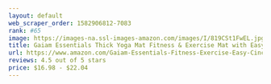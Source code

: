 ```yaml
---
layout: default 
﻿web_scraper_order: 1582906812-7083
rank: #65
image: https://images-na.ssl-images-amazon.com/images/I/819CSt1FwEL.jpg
title: Gaiam Essentials Thick Yoga Mat Fitness & Exercise Mat with Easy-Cinch Yoga Mat Carrier Strap…
url: https://www.amazon.com/Gaiam-Essentials-Fitness-Exercise-Easy-Cinch/dp/B07H9PZDQW/ref=zg_mw_sporting-goods_65?_encoding=UTF8&psc=1&refRID=5CP7JJH669Q653S4FQ41
reviews: 4.5 out of 5 stars
price: $16.98 - $22.04
---
```


